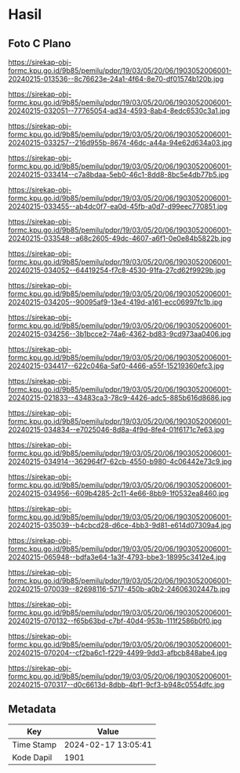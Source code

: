 # Hasil

## Foto C Plano

https://sirekap-obj-formc.kpu.go.id/9b85/pemilu/pdpr/19/03/05/20/06/1903052006001-20240215-013536--8c76623e-24a1-4f64-8e70-df01574b120b.jpg

https://sirekap-obj-formc.kpu.go.id/9b85/pemilu/pdpr/19/03/05/20/06/1903052006001-20240215-032051--77765054-ad34-4593-8ab4-8edc6530c3a1.jpg

https://sirekap-obj-formc.kpu.go.id/9b85/pemilu/pdpr/19/03/05/20/06/1903052006001-20240215-033257--216d955b-8674-46dc-a44a-94e62d634a03.jpg

https://sirekap-obj-formc.kpu.go.id/9b85/pemilu/pdpr/19/03/05/20/06/1903052006001-20240215-033414--c7a8bdaa-5eb0-46c1-8dd8-8bc5e4db77b5.jpg

https://sirekap-obj-formc.kpu.go.id/9b85/pemilu/pdpr/19/03/05/20/06/1903052006001-20240215-033455--ab4dc0f7-ea0d-45fb-a0d7-d99eec770851.jpg

https://sirekap-obj-formc.kpu.go.id/9b85/pemilu/pdpr/19/03/05/20/06/1903052006001-20240215-033548--a68c2605-49dc-4607-a6f1-0e0e84b5822b.jpg

https://sirekap-obj-formc.kpu.go.id/9b85/pemilu/pdpr/19/03/05/20/06/1903052006001-20240215-034052--64419254-f7c8-4530-91fa-27cd62f9929b.jpg

https://sirekap-obj-formc.kpu.go.id/9b85/pemilu/pdpr/19/03/05/20/06/1903052006001-20240215-034205--90095af9-13e4-419d-a161-ecc06997fc1b.jpg

https://sirekap-obj-formc.kpu.go.id/9b85/pemilu/pdpr/19/03/05/20/06/1903052006001-20240215-034256--3b1bcce2-74a6-4362-bd83-9cd973aa0406.jpg

https://sirekap-obj-formc.kpu.go.id/9b85/pemilu/pdpr/19/03/05/20/06/1903052006001-20240215-034417--622c046a-5af0-4466-a55f-15219360efc3.jpg

https://sirekap-obj-formc.kpu.go.id/9b85/pemilu/pdpr/19/03/05/20/06/1903052006001-20240215-021833--43483ca3-78c9-4426-adc5-885b616d8686.jpg

https://sirekap-obj-formc.kpu.go.id/9b85/pemilu/pdpr/19/03/05/20/06/1903052006001-20240215-034834--e7025046-8d8a-4f9d-8fe4-01f6171c7e63.jpg

https://sirekap-obj-formc.kpu.go.id/9b85/pemilu/pdpr/19/03/05/20/06/1903052006001-20240215-034914--362964f7-62cb-4550-b980-4c06442e73c9.jpg

https://sirekap-obj-formc.kpu.go.id/9b85/pemilu/pdpr/19/03/05/20/06/1903052006001-20240215-034956--609b4285-2c11-4e66-8bb9-1f0532ea8460.jpg

https://sirekap-obj-formc.kpu.go.id/9b85/pemilu/pdpr/19/03/05/20/06/1903052006001-20240215-035039--b4cbcd28-d6ce-4bb3-9d81-e614d07309a4.jpg

https://sirekap-obj-formc.kpu.go.id/9b85/pemilu/pdpr/19/03/05/20/06/1903052006001-20240215-065948--bdfa3e64-1a3f-4793-bbe3-18995c3412e4.jpg

https://sirekap-obj-formc.kpu.go.id/9b85/pemilu/pdpr/19/03/05/20/06/1903052006001-20240215-070039--82698116-5717-450b-a0b2-24606302447b.jpg

https://sirekap-obj-formc.kpu.go.id/9b85/pemilu/pdpr/19/03/05/20/06/1903052006001-20240215-070132--f65b63bd-c7bf-40d4-953b-111f2586b0f0.jpg

https://sirekap-obj-formc.kpu.go.id/9b85/pemilu/pdpr/19/03/05/20/06/1903052006001-20240215-070204--cf2ba6c1-f229-4499-9dd3-afbcb848abe4.jpg

https://sirekap-obj-formc.kpu.go.id/9b85/pemilu/pdpr/19/03/05/20/06/1903052006001-20240215-070317--d0c6613d-8dbb-4bf1-9cf3-b948c0554dfc.jpg


## Metadata

| Key        | Value               |
| ---------- | ------------------- |
| Time Stamp | 2024-02-17 13:05:41 |
| Kode Dapil | 1901                |



